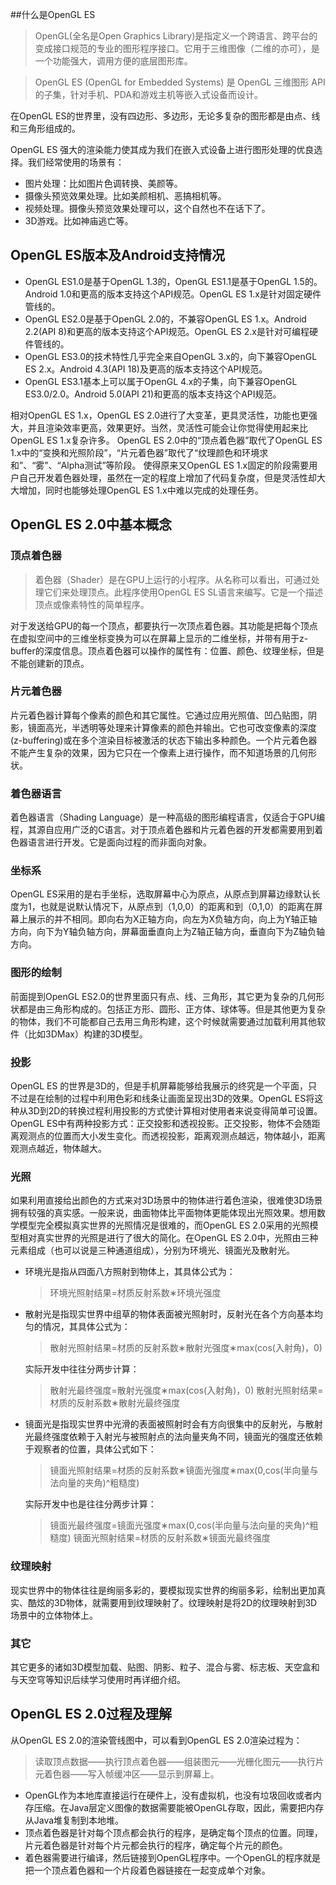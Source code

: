 ##什么是OpenGL ES

> OpenGL(全名是Open Graphics Library)是指定义一个跨语言、跨平台的变成接口规范的专业的图形程序接口。它用于三维图像（二维的亦可），是一个功能强大，调用方便的底层图形库。

> OpenGL ES (OpenGL for Embedded Systems) 是 OpenGL 三维图形 API 的子集，针对手机、PDA和游戏主机等嵌入式设备而设计。

在OpenGL ES的世界里，没有四边形、多边形，无论多复杂的图形都是由点、线和三角形组成的。

OpenGL ES 强大的渲染能力使其成为我们在嵌入式设备上进行图形处理的优良选择。我们经常使用的场景有：

* 图片处理：比如图片色调转换、美颜等。
* 摄像头预览效果处理。比如美颜相机、恶搞相机等。
* 视频处理。摄像头预览效果处理可以，这个自然也不在话下了。
* 3D游戏。比如神庙逃亡等。

## OpenGL ES版本及Android支持情况

* OpenGL ES1.0是基于OpenGL 1.3的，OpenGL ES1.1是基于OpenGL 1.5的。Android 1.0和更高的版本支持这个API规范。OpenGL ES 1.x是针对固定硬件管线的。
* OpenGL ES2.0是基于OpenGL 2.0的，不兼容OpenGL ES 1.x。Android 2.2(API 8)和更高的版本支持这个API规范。OpenGL ES 2.x是针对可编程硬件管线的。
* OpenGL ES3.0的技术特性几乎完全来自OpenGL 3.x的，向下兼容OpenGL ES 2.x。Android 4.3(API 18)及更高的版本支持这个API规范。
* OpenGL ES3.1基本上可以属于OpenGL 4.x的子集，向下兼容OpenGL ES3.0/2.0。Android 5.0(API 21)和更高的版本支持这个API规范。

相对OpenGL ES 1.x，OpenGL ES 2.0进行了大变革，更具灵活性，功能也更强大，并且渲染效率更高，效果更好。当然，灵活性可能会让你觉得使用起来比OpenGL ES 1.x复杂许多。 
OpenGL ES 2.0中的“顶点着色器”取代了OpenGL ES 1.x中的“变换和光照阶段”，“片元着色器”取代了“纹理颜色和环境求和”、“雾”、“Alpha测试”等阶段。
使得原来又OpenGL ES 1.x固定的阶段需要用户自己开发着色器处理，虽然在一定的程度上增加了代码复杂度，但是灵活性却大大增加，同时也能够处理OpenGL ES 1.x中难以完成的处理任务。 

## OpenGL ES 2.0中基本概念

### 顶点着色器

> 着色器（Shader）是在GPU上运行的小程序。从名称可以看出，可通过处理它们来处理顶点。此程序使用OpenGL ES SL语言来编写。它是一个描述顶点或像素特性的简单程序。

对于发送给GPU的每一个顶点，都要执行一次顶点着色器。其功能是把每个顶点在虚拟空间中的三维坐标变换为可以在屏幕上显示的二维坐标，并带有用于z-buffer的深度信息。顶点着色器可以操作的属性有：位置、颜色、纹理坐标，但是不能创建新的顶点。 

### 片元着色器

片元着色器计算每个像素的颜色和其它属性。它通过应用光照值、凹凸贴图，阴影，镜面高光，半透明等处理来计算像素的颜色并输出。它也可改变像素的深度(z-buffering)或在多个渲染目标被激活的状态下输出多种颜色。一个片元着色器不能产生复杂的效果，因为它只在一个像素上进行操作，而不知道场景的几何形状。 

### 着色器语言

着色器语言（Shading Language）是一种高级的图形编程语言，仅适合于GPU编程，其源自应用广泛的C语言。对于顶点着色器和片元着色器的开发都需要用到着色器语言进行开发。它是面向过程的而非面向对象。 

### 坐标系

OpenGL ES采用的是右手坐标，选取屏幕中心为原点，从原点到屏幕边缘默认长度为1，也就是说默认情况下，从原点到（1,0,0）的距离和到（0,1,0）的距离在屏幕上展示的并不相同。即向右为X正轴方向，向左为X负轴方向，向上为Y轴正轴方向，向下为Y轴负轴方向，屏幕面垂直向上为Z轴正轴方向，垂直向下为Z轴负轴方向。

### 图形的绘制

前面提到OpenGL ES2.0的世界里面只有点、线、三角形，其它更为复杂的几何形状都是由三角形构成的。包括正方形、圆形、正方体、球体等。但是其他更为复杂的物体，我们不可能都自己去用三角形构建，这个时候就需要通过加载利用其他软件（比如3DMax）构建的3D模型。

### 投影

OpenGL ES 的世界是3D的，但是手机屏幕能够给我展示的终究是一个平面，只不过是在绘制的过程中利用色彩和线条让画面呈现出3D的效果。OpenGL ES将这种从3D到2D的转换过程利用投影的方式使计算相对使用者来说变得简单可设置。 
OpenGL ES中有两种投影方式：正交投影和透视投影。正交投影，物体不会随距离观测点的位置而大小发生变化。而透视投影，距离观测点越远，物体越小，距离观测点越近，物体越大。

### 光照

如果利用直接给出颜色的方式来对3D场景中的物体进行着色渲染，很难使3D场景拥有较强的真实感。一般来说，曲面物体比平面物体更能体现出光照效果。想用数学模型完全模拟真实世界的光照情况是很难的，而OpenGL ES 2.0采用的光照模型相对真实世界的光照是进行了很大的简化。在OpenGL ES 2.0中，光照由三种元素组成（也可以说是三种通道组成），分别为环境光、镜面光及散射光。

* 环境光是指从四面八方照射到物体上，其具体公式为：
    > 环境光照射结果=材质反射系数∗环境光强度

* 散射光是指现实世界中组草的物体表面被光照射时，反射光在各个方向基本均匀的情况，其具体公式为：
    > 散射光照射结果=材质的反射系数∗散射光强度∗max(cos(入射角)，0)
  
  实际开发中往往分两步计算：
    > 散射光最终强度=散射光强度∗max(cos(入射角)，0)
    > 散射光照射结果=材质的反射系数∗散射光最终强度

* 镜面光是指现实世界中光滑的表面被照射时会有方向很集中的反射光，与散射光最终强度依赖于入射光与被照射点的法向量夹角不同，镜面光的强度还依赖于观察者的位置，具体公式如下： 
    > 镜面光照射结果=材质的反射系数∗镜面光强度∗max(0,cos(半向量与法向量的夹角)^粗糙度)
  
  实际开发中也是往往分两步计算： 
    > 镜面光最终强度=镜面光强度∗max(0,cos(半向量与法向量的夹角)^粗糙度) 
    > 镜面光照射结果=材质的反射系数∗镜面光最终强度
    
### 纹理映射

现实世界中的物体往往是绚丽多彩的，要模拟现实世界的绚丽多彩，绘制出更加真实、酷炫的3D物体，就需要用到纹理映射了。纹理映射是将2D的纹理映射到3D场景中的立体物体上。

### 其它

其它更多的诸如3D模型加载、贴图、阴影、粒子、混合与雾、标志板、天空盒和与天空穹等知识后续学习使用时再详细介绍。

## OpenGL ES 2.0过程及理解

从OpenGL ES 2.0的渲染管线图中，可以看到OpenGL ES 2.0渲染过程为： 

> 读取顶点数据——执行顶点着色器——组装图元——光栅化图元——执行片元着色器——写入帧缓冲区——显示到屏幕上。

* OpenGL作为本地库直接运行在硬件上，没有虚拟机，也没有垃圾回收或者内存压缩。在Java层定义图像的数据需要能被OpenGL存取，因此，需要把内存从Java堆复制到本地堆。
* 顶点着色器是针对每个顶点都会执行的程序，是确定每个顶点的位置。同理，片元着色器是针对每个片元都会执行的程序，确定每个片元的颜色。
* 着色器需要进行编译，然后链接到OpenGL程序中。一个OpenGL的程序就是把一个顶点着色器和一个片段着色器链接在一起变成单个对象。